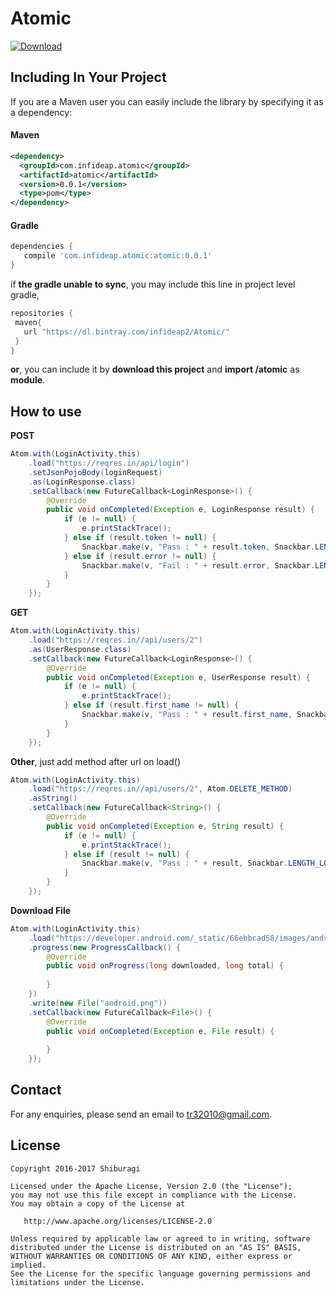 # Atomic
 [ ![Download](https://api.bintray.com/packages/infideap2/Atomic/Atomic/images/download.svg) ](https://bintray.com/infideap2/Atomic/Atomic/_latestVersion)

## Including In Your Project
If you are a Maven user you can easily include the library by specifying it as
a dependency:

#### Maven
``` xml
<dependency>
  <groupId>com.infideap.atomic</groupId>
  <artifactId>atomic</artifactId>
  <version>0.0.1</version>
  <type>pom</type>
</dependency>
```
#### Gradle
```groovy
dependencies {
   compile 'com.infideap.atomic:atomic:0.0.1'
}
```

if **the gradle unable to sync**, you may include this line in project level gradle,
```groovy
repositories {
 maven{
   url "https://dl.bintray.com/infideap2/Atomic/"
 }
}
```

**or**,
you can include it by **download this project** and **import /atomic** as **module**.

## How to use

**POST**
```java
Atom.with(LoginActivity.this)
    .load("https://reqres.in/api/login")
    .setJsonPojoBody(loginRequest)
    .as(LoginResponse.class)
    .setCallback(new FutureCallback<LoginResponse>() {
        @Override
        public void onCompleted(Exception e, LoginResponse result) {
            if (e != null) {
                e.printStackTrace();
            } else if (result.token != null) {
                Snackbar.make(v, "Pass : " + result.token, Snackbar.LENGTH_LONG).show();
            } else if (result.error != null) {
                Snackbar.make(v, "Fail : " + result.error, Snackbar.LENGTH_LONG).show();
            }
        }
    });
```

**GET**
```java
Atom.with(LoginActivity.this)
    .load("https://reqres.in//api/users/2")
    .as(UserResponse.class)
    .setCallback(new FutureCallback<LoginResponse>() {
        @Override
        public void onCompleted(Exception e, UserResponse result) {
            if (e != null) {
                e.printStackTrace();
            } else if (result.first_name != null) {
                Snackbar.make(v, "Pass : " + result.first_name, Snackbar.LENGTH_LONG).show();
            } 
        }
    });
```

**Other**, just add method after url on load()
```java
Atom.with(LoginActivity.this)
    .load("https://reqres.in//api/users/2", Atom.DELETE_METHOD)
    .asString()
    .setCallback(new FutureCallback<String>() {
        @Override
        public void onCompleted(Exception e, String result) {
            if (e != null) {
                e.printStackTrace();
            } else if (result != null) {
                Snackbar.make(v, "Pass : " + result, Snackbar.LENGTH_LONG).show();
            } 
        }
    });
```

**Download File**
```java
Atom.with(LoginActivity.this)
    .load("https://developer.android.com/_static/66ebbcad58/images/android/touchicon-180.png")
    .progress(new ProgressCallback() {
        @Override
        public void onProgress(long downloaded, long total) {
            
        }
    })
    .write(new File("android.png"))
    .setCallback(new FutureCallback<File>() {
        @Override
        public void onCompleted(Exception e, File result) {
            
        }
    });
```

## Contact
For any enquiries, please send an email to tr32010@gmail.com. 

## License

    Copyright 2016-2017 Shiburagi

    Licensed under the Apache License, Version 2.0 (the "License");
    you may not use this file except in compliance with the License.
    You may obtain a copy of the License at

       http://www.apache.org/licenses/LICENSE-2.0

    Unless required by applicable law or agreed to in writing, software
    distributed under the License is distributed on an "AS IS" BASIS,
    WITHOUT WARRANTIES OR CONDITIONS OF ANY KIND, either express or implied.
    See the License for the specific language governing permissions and
    limitations under the License.
